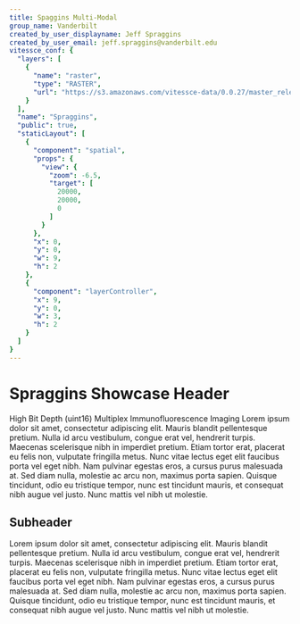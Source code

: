 ```yaml
---
title: Spaggins Multi-Modal
group_name: Vanderbilt
created_by_user_displayname: Jeff Spraggins
created_by_user_email: jeff.spraggins@vanderbilt.edu
vitessce_conf: {
  "layers": [
    {
      "name": "raster",
      "type": "RASTER",
      "url": "https://s3.amazonaws.com/vitessce-data/0.0.27/master_release/spraggins/spraggins.raster.json"
    }
  ],
  "name": "Spraggins",
  "public": true,
  "staticLayout": [
    {
      "component": "spatial",
      "props": {
        "view": {
          "zoom": -6.5,
          "target": [
            20000,
            20000,
            0
          ]
        }
      },
      "x": 0,
      "y": 0,
      "w": 9,
      "h": 2
    },
    {
      "component": "layerController",
      "x": 9,
      "y": 0,
      "w": 3,
      "h": 2
    }
  ]
}
---
```

# Spraggins Showcase Header
High Bit Depth (uint16) Multiplex Immunofluorescence Imaging
Lorem ipsum dolor sit amet, consectetur adipiscing elit. Mauris blandit pellentesque pretium. 
Nulla id arcu vestibulum, congue erat vel, hendrerit turpis. Maecenas scelerisque nibh in imperdiet pretium. 
Etiam tortor erat, placerat eu felis non, vulputate fringilla metus. 
Nunc vitae lectus eget elit faucibus porta vel eget nibh. Nam pulvinar egestas eros, a cursus purus malesuada at. 
Sed diam nulla, molestie ac arcu non, maximus porta sapien. Quisque tincidunt, odio eu tristique tempor, nunc est tincidunt mauris, et consequat nibh augue vel justo. 
Nunc mattis vel nibh ut molestie.

## Subheader
Lorem ipsum dolor sit amet, consectetur adipiscing elit. Mauris blandit pellentesque pretium. 
Nulla id arcu vestibulum, congue erat vel, hendrerit turpis. Maecenas scelerisque nibh in imperdiet pretium. 
Etiam tortor erat, placerat eu felis non, vulputate fringilla metus. 
Nunc vitae lectus eget elit faucibus porta vel eget nibh. Nam pulvinar egestas eros, a cursus purus malesuada at. 
Sed diam nulla, molestie ac arcu non, maximus porta sapien. Quisque tincidunt, odio eu tristique tempor, nunc est tincidunt mauris, et consequat nibh augue vel justo. 
Nunc mattis vel nibh ut molestie.